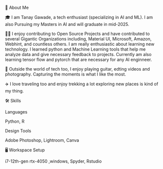 🚀 About Me

🎓 I am Tanay Gawade, a tech enthusiast (specializing in AI and ML). I am also Pursuing my Masters in AI and will graduate in mid-2025.

👨‍💻 I enjoy contributing to Open Source Projects and have contributed to several Gigantic Organizations including, Material UI, Microsoft, Amazon, Webhint, and countless others. I am really enthusiastic about learning new technology. I learned python and Machine Learning tools that help me analyze data and give necessary feedback to projects. Currently am also learning tensor flow and pytorch that are necessary for any AI enginneer.

🎸 Outside the world of tech too, I enjoy playing guitar, edting videos and  photography. Capturing the moments is what I like the most.

✈️ I love traveling too and enjoy trekking a lot exploring new places is kind of my thing.



🛠️ Skills

Languages

Python, R

Design Tools

Adobe Photoshop, Lightroom, Canva


🖥️ Workspace Setup

i7-12th-gen rtx-4050 ,windows, Spyder, Rstudio
